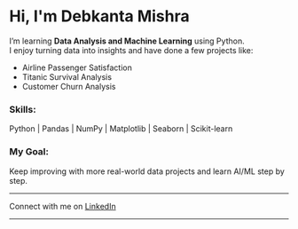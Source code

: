 #  Hi, I'm Debkanta Mishra

I’m learning **Data Analysis and Machine Learning** using Python.  
I enjoy turning data into insights and have done a few projects like:

-  Airline Passenger Satisfaction  
-  Titanic Survival Analysis  
-  Customer Churn Analysis  

###  Skills:
Python | Pandas | NumPy | Matplotlib | Seaborn | Scikit-learn

###  My Goal:
Keep improving with more real-world data projects and learn AI/ML step by step.


---

 Connect with me on [LinkedIn](https://www.linkedin.com/in/debkanta-mishra)
                    
---
